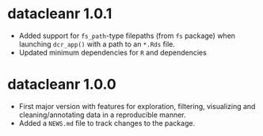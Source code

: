 # datacleanr 1.0.1

* Added support for `fs_path`-type filepaths (from `fs` package) when launching `dcr_app()` with a path to an
 `*.Rds` file.
* Updated minimum dependencies for `R` and dependencies

# datacleanr 1.0.0

* First major version with features for exploration, filtering, visualizing and cleaning/annotating data in a reproducible manner.
* Added a `NEWS.md` file to track changes to the package.
